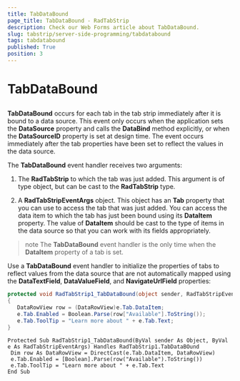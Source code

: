 ```yaml
---
title: TabDataBound
page_title: TabDataBound - RadTabStrip
description: Check our Web Forms article about TabDataBound.
slug: tabstrip/server-side-programming/tabdatabound
tags: tabdatabound
published: True
position: 3
---
```


# TabDataBound

## 

**TabDataBound** occurs for each tab in the tab strip immediately after it is bound to a data source. This event only occurs when the application sets the **DataSource** property and calls the **DataBind** method explicitly, or when the **DataSourceID** property is set at design time. The event occurs immediately after the tab properties have been set to reflect the values in the data source.

The **TabDataBound** event handler receives two arguments:

1. The **RadTabStrip** to which the tab was just added. This argument is of type object, but can be cast to the **RadTabStrip** type.

1. A **RadTabStripEventArgs** object. This object has an **Tab** property that you can use to access the tab that was just added. You can access the data item to which the tab has just been bound using its **DataItem** property. The value of **DataItem** should be cast to the type of items in the data source so that you can work with its fields appropriately.

>note The **TabDataBound** event handler is the only time when the **DataItem** property of a tab is set.
>


Use a **TabDataBound** event handler to initialize the properties of tabs to reflect values from the data source that are not automatically mapped using the **DataTextField**, **DataValueField**, and **NavigateUrlField** properties:

````C#	   
protected void RadTabStrip1_TabDataBound(object sender, RadTabStripEventArgs e)
{
   DataRowView row = (DataRowView)e.Tab.DataItem;
   e.Tab.Enabled = Boolean.Parse(row["Available"].ToString());
   e.Tab.ToolTip = "Learn more about " + e.Tab.Text;
} 					
````
````VB.NET	  
Protected Sub RadTabStrip1_TabDataBound(ByVal sender As Object, ByVal e As RadTabStripEventArgs) Handles RadTabStrip1.TabDataBOund
 Dim row As DataRowView = DirectCast(e.Tab.DataItem, DataRowView)
 e.Tab.Enabled = [Boolean].Parse(row("Available").ToString())
 e.Tab.ToolTip = "Learn more about " + e.Tab.Text
End Sub 				
````

